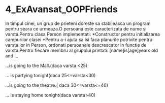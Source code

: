 # 4_ExAvansat_OOPFriends

In timpul cinei, un grup de prieteni doreste sa stabileasca un program pentru seara ce urmeaza.O persoana este caracterizata de nume si varsta.Pentru clasa Person implementati:
*Constructor pentru initializarea campurilor clasei
*Pentru a-i ajuta sa isi faca planurile potrivite pentru varsta lor in Person, ordonati persoanele descrescator in functie de varsta.Pentru fiecare membru al grupului printati: [name]is[age]years old and ...

...is going to the Mall.(daca varsta <25)

... is partying tonight(daca 25<=varsta<30)

...is going to the theatre.( daca 30<=varsta<=40)

... is staying home tonight(daca varsta>40)
